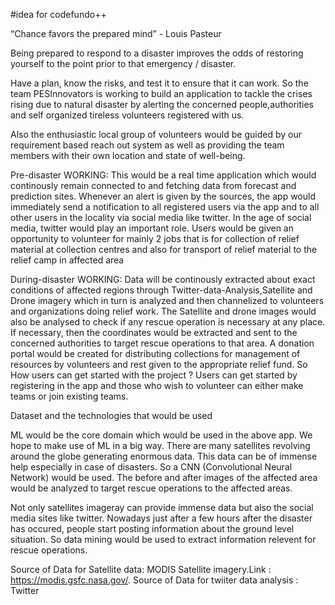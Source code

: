 #idea for codefundo++

“Chance favors the prepared mind” - Louis Pasteur

Being prepared to respond to a disaster improves the odds of restoring yourself to the point prior to that emergency / disaster.

Have a plan, know the risks, and test it to ensure that it can work. So the team PESInnovators is working to build an application to tackle the crises rising due to natural disaster by alerting the concerned people,authorities and self organized tireless volunteers registered with us.

Also the enthusiastic local group of volunteers would be guided by our requirement based reach out system as well as providing the team members with their own location and state of well-being.

Pre-disaster WORKING:
    This would be a real time application which would continously remain connected to and fetching data from forecast and prediction sites. Whenever an alert is given by the sources, the app would immediately send a notification to all registered users via the app and to all other users in the locality via social media like twitter. In the age of social media, twitter would play an important role.
    Users would be given an opportunity to volunteer for mainly 2 jobs that is for collection of relief material at collection centres and also for transport of relief material to the relief camp in affected area


During-disaster WORKING:
    Data will be continously extracted about exact conditions of affected regions through Twitter-data-Analysis,Satellite and Drone imagery which in turn is analyzed and then channelized to volunteers and organizations doing relief work. The Satellite and drone images would also be analysed to check if any rescue operation is necessary at any place. If necessary, then the coordinates would be extracted and sent to the concerned authorities to target rescue operations to that area. A donation portal would be created for distributing collections for management of resources by volunteers and rest given to the appropriate relief fund.
So How users can get started with the project ?
Users can get started by registering in the app and those who wish to volunteer can either make teams or join existing teams.

Dataset and the technologies that would be used

ML would be the core domain which would be used in the above app. We hope to make use of ML in a big way. There are many satellites revolving around the globe generating enormous data. This data can be of immense help especially in case of disasters. So a CNN (Convolutional Neural Network) would be used. The before and after images of the affected area would be analyzed to target rescue operations to the affected areas.

Not only satellites imageray can provide immense data but also the social media sites like twitter. Nowadays just after a few hours after the disaster has occured, people start posting information about the ground level situation. So data mining would be used to extract information relevent for rescue operations.

Source of Data for Satellite data: MODIS Satellite imagery.Link : https://modis.gsfc.nasa.gov/.
Source of Data for twiiter data analysis : Twitter





